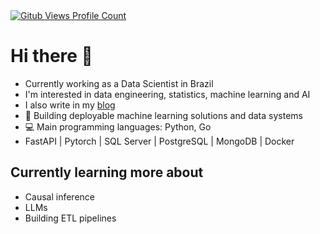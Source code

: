 <div>
  <a href="https://github.com/mathpn">
    <img src="https://komarev.com/ghpvc/?username=mathpn&color=blue&style=flat" alt="Gitub Views Profile Count" />
  </a>
</div>

# Hi there 👋

- Currently working as a Data Scientist in Brazil
- I'm interested in data engineering, statistics, machine learning and AI
- I also write in my [blog](https://mathpn.com/)
- 🚀 Building deployable machine learning solutions and data systems
- 💻 Main programming languages: Python, Go
- FastAPI | Pytorch | SQL Server | PostgreSQL | MongoDB | Docker

## Currently learning more about

- Causal inference 
- LLMs
- Building ETL pipelines
